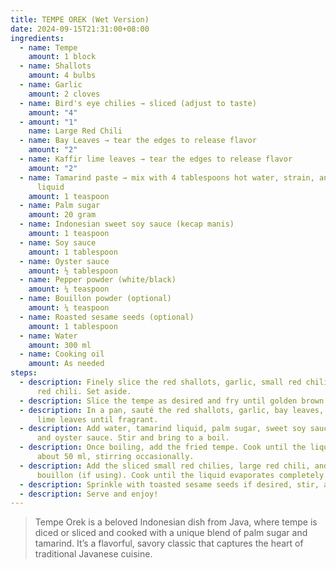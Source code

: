 ```yaml
---
title: TEMPE OREK (Wet Version)
date: 2024-09-15T21:31:00+08:00
ingredients:
  - name: Tempe
    amount: 1 block
  - name: Shallots
    amount: 4 bulbs
  - name: Garlic
    amount: 2 cloves
  - name: Bird's eye chilies → sliced (adjust to taste)
    amount: "4"
  - amount: "1"
    name: Large Red Chili
  - name: Bay Leaves → tear the edges to release flavor
    amount: "2"
  - name: Kaffir lime leaves → tear the edges to release flavor
    amount: "2"
  - name: Tamarind paste → mix with 4 tablespoons hot water, strain, and use the
      liquid
    amount: 1 teaspoon
  - name: Palm sugar
    amount: 20 gram
  - name: Indonesian sweet soy sauce (kecap manis)
    amount: 1 teaspoon
  - name: Soy sauce
    amount: 1 tablespoon
  - name: Oyster sauce
    amount: ½ tablespoon
  - name: Pepper powder (white/black)
    amount: ¼ teaspoon
  - name: Bouillon powder (optional)
    amount: ¼ teaspoon
  - name: Roasted sesame seeds (optional)
    amount: 1 tablespoon
  - name: Water
    amount: 300 ml
  - name: Cooking oil
    amount: As needed
steps:
  - description: Finely slice the red shallots, garlic, small red chilies, and large
      red chili. Set aside.
  - description: Slice the tempe as desired and fry until golden brown. Remove and drain.
  - description: In a pan, sauté the red shallots, garlic, bay leaves, and kaffir
      lime leaves until fragrant.
  - description: Add water, tamarind liquid, palm sugar, sweet soy sauce, soy sauce,
      and oyster sauce. Stir and bring to a boil.
  - description: Once boiling, add the fried tempe. Cook until the liquid reduces to
      about 50 ml, stirring occasionally.
  - description: Add the sliced small red chilies, large red chili, and chicken
      bouillon (if using). Cook until the liquid evaporates completely.
  - description: Sprinkle with toasted sesame seeds if desired, stir, and turn off the heat.
  - description: Serve and enjoy!
---
```

> Tempe Orek is a beloved Indonesian dish from Java, where tempe is diced or sliced and cooked with a unique blend of palm sugar and tamarind. It’s a flavorful, savory classic that captures the heart of traditional Javanese cuisine.
